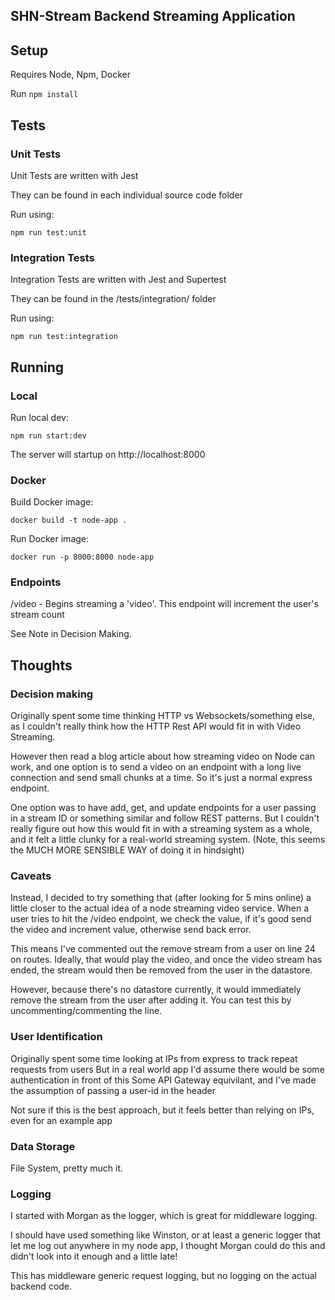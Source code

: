 ## SHN-Stream Backend Streaming Application

## Setup 

Requires Node, Npm, Docker

Run `npm install`

## Tests

### Unit Tests

Unit Tests are written with Jest

They can be found in each individual source code folder

Run using:

```
npm run test:unit
```

### Integration Tests

Integration Tests are written with Jest and Supertest

They can be found in the /tests/integration/ folder

Run using:

```
npm run test:integration
```

## Running

### Local

Run local dev:

```
npm run start:dev
```

The server will startup on http://localhost:8000

### Docker

Build Docker image:

```
docker build -t node-app .
```

Run Docker image:

```
docker run -p 8000:8000 node-app
```

### Endpoints

/video - Begins streaming a 'video'. This endpoint will increment the user's stream count

See Note in Decision Making. 

## Thoughts

### Decision making

Originally spent some time thinking HTTP vs Websockets/something else, as I couldn't really think how the HTTP Rest API would fit in with Video Streaming.

However then read a blog article about how streaming video on Node can work, and one option is to send a video on an endpoint with a long live connection and send small chunks at a time. So it's just a normal express endpoint.

One option was to have add, get, and update endpoints for a user passing in a stream ID or something similar and follow REST patterns. But I couldn't really figure out how this would fit in with a streaming system as a whole, and it felt a little clunky for a real-world streaming system.
(Note, this seems the MUCH MORE SENSIBLE WAY of doing it in hindsight)

### Caveats

Instead, I decided to try something that (after looking for 5 mins online) a little closer to the actual idea of a node streaming video service. When a user tries to hit the /video endpoint, we check the value, if it's good send the video and increment value, otherwise send back error. 

This means I've commented out the remove stream from a user on line 24 on routes. 
Ideally, that would play the video, and once the video stream has ended, the stream would then be removed from the user in the datastore. 

However, because there's no datastore currently, it would immediately remove the stream from the user after adding it. You can test this by uncommenting/commenting the line. 

### User Identification

Originally spent some time looking at IPs from express to track repeat requests from users
But in a real world app I'd assume there would be some authentication in front of this
Some API Gateway equivilant, and I've made the assumption of passing a user-id in the header

Not sure if this is the best approach, but it feels better than relying on IPs, even for an example app

### Data Storage

File System, pretty much it.

### Logging

I started with Morgan as the logger, which is great for middleware logging.

I should have used something like Winston, or at least a generic logger that let me log out anywhere in my node app, I thought Morgan could do this and didn't look into it enough and a little late!

This has middleware generic request logging, but no logging on the actual backend code. 


